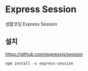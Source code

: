 # Express Session

생활코딩 Express Session

## 설치

https://github.com/expressjs/session

    npm install -s express-session
